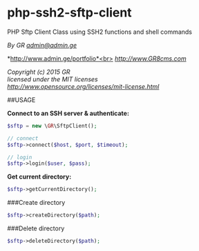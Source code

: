 # php-ssh2-sftp-client
PHP Sftp Client Class using SSH2 functions and shell commands

*By GR admin@admin.ge*

*http://www.admin.ge/portfolio*<br>
*http://www.GR8cms.com*

*Copyright (c) 2015 GR*<br>
*licensed under the MIT licenses*<br>
*http://www.opensource.org/licenses/mit-license.html*

##USAGE

**Connect to an SSH server & authenticate:**

```php
$sftp = new \GR\SftpClient();

// connect
$sftp->connect($host, $port, $timeout);

// login
$sftp->login($user, $pass);
```

**Get current directory:**
```php
$sftp->getCurrentDirectory();
```

###Create directory
```php
$sftp->createDirectory($path);
```

###Delete directory
```php
$sftp->deleteDirectory($path);
```



